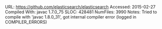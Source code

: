 URL: https://github.com/elasticsearch/elasticsearch
Accessed: 2015-02-27
Compiled With: javac 1.7.0_75
SLOC: 428481
NumFiles: 3990
Notes: Tried to compile with 'javac 1.8.0_31', got internal compiler error (logged in COMPILER_ERRORS)
